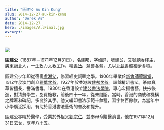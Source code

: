 ```yaml
---
title: "區建公 Au Kin Kung"
slug: 2014-12-27-au-kin-kung
author: "Derek Au"
date: 2014-12-27
hero: ./images/AllFinal.jpg
excerpt: 
---
```


![]()

![](./images/區建公.jpg)

**區建公**（1887年－1971年12月31日），名建邦，字维屏，號建公，又號聽香樓主，廣東[新會](http://zh.wikipedia.org/wiki/%E6%96%B0%E6%9C%83)人，一生致力文教工作，精[書法](http://zh.wikipedia.org/wiki/%E6%9B%B8%E6%B3%95)，兼善各體，尤以[北魏](http://zh.wikipedia.org/wiki/%E5%8C%97%E9%AD%8F)書體獨步書壇。

區建公少年即從宿儒[盧湘父](http://zh.wikipedia.org/w/index.php?title=%E7%9B%A7%E6%B9%98%E7%88%B6&action=edit&redlink=1)，修習經史詞章之學。1906年畢業於[新會師範學堂](http://zh.wikipedia.org/w/index.php?title=%E6%96%B0%E6%9C%83%E5%B8%AB%E7%AF%84%E5%AD%B8%E5%A0%82&action=edit&redlink=1)，1912年於澳門創立[德華學校](http://zh.wikipedia.org/w/index.php?title=%E5%BE%B7%E8%8F%AF%E5%AD%B8%E6%A0%A1&action=edit&redlink=1)，1927年於香港設[建邦學校](http://zh.wikipedia.org/w/index.php?title=%E5%BB%BA%E9%82%A6%E5%AD%B8%E6%A0%A1&action=edit&redlink=1)。課餘精研書法，篆隸真草皆擅長，譽滿書壇。1930年在香港設立[建公書法學院](http://zh.wikipedia.org/w/index.php?title=%E5%BB%BA%E5%85%AC%E6%9B%B8%E6%B3%95%E5%AD%B8%E9%99%A2&action=edit&redlink=1)，專心宏揚書藝，扶掖後進，對清貧學生，免費施教，前後四十一年，從未間斷。當時，香港的商號和機構之牌匾和碑記，多出於其手。他又編印書法示範十餘種，習字帖百餘款，為當年中小學廣泛採用，有助於香港書法藝術的普及和提升。

區建公亦精於醫學，受業於外祖父[劉宗仁](http://zh.wikipedia.org/w/index.php?title=%E5%8A%89%E5%AE%97%E4%BB%81&action=edit&redlink=1)，並奉母命贈醫濟世。他在1971年12月31日去世，享年八十五。
